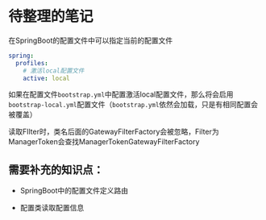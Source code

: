 # 待整理的笔记

在SpringBoot的配置文件中可以指定当前的配置文件
```yml
spring:
  profiles:
    # 激活local配置文件
    active: local
```
如果在配置文件`bootstrap.yml`中配置激活local配置文件，那么将会启用`bootstrap-local.yml`配置文件（`bootstrap.yml`依然会加载，只是有相同配置会被覆盖）

读取FIlter时，类名后面的GatewayFilterFactory会被忽略，Filter为ManagerToken会查找ManagerTokenGatewayFilterFactory

## 需要补充的知识点：

- SpringBoot中的配置文件定义路由

- 配置类读取配置信息


